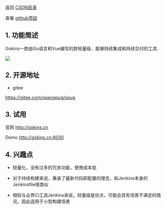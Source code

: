 返回 [CSDN目录](https://blog.csdn.net/kongmingxiaoxiao/article/details/123605322)

查看 [github项目](https://github.com/chenmingkong/open-source-exploration)

## 1. 功能简述

Gokins一款由Go语言和Vue编写的款轻量级、能够持续集成和持续交付的工具.

![](https://gitee.com/chenmingkong/picture-bed/raw/master/img/20220319220611.png)

## 2. 开源地址

- gitee

https://gitee.com/openspug/spug

## 3. 试用

官网 http://gokins.cn

Demo http://gokins.cn:8030

## 4. 兴趣点

- 轻量化，没有过多的冗余功能，使用成本低

- 对于持续构建来说，秉承了最新代码即配置的理念，和Jenkins本身的Jenkinsfile很类似

- 相较与业界CI工具Jenkins来说，轻量级是优点，可能会具有场景不满足的情况，因此适用于小型构建场景